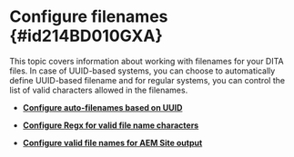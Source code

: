 # Configure filenames {#id214BD010GXA}

This topic covers information about working with filenames for your DITA files. In case of UUID-based systems, you can choose to automatically define UUID-based filename and for regular systems, you can control the list of valid characters allowed in the filenames.

-   **[Configure auto-filenames based on UUID](conf-auto-uuid-filenames.md)**  

-   **[Configure Regx for valid file name characters](conf-file-names-valid-regx.md)**  

-   **[Configure valid file names for AEM Site output](conf-file-names-valid-regx-aem-site-output.md)**  



